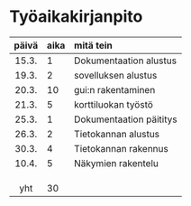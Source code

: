 # Työaikakirjanpito

| päivä | aika | mitä tein  |
| :----:|:-----| :-----|
| 15.3. | 1    | Dokumentaation alustus  |
| 19.3. | 2    | sovelluksen alustus     |
| 20.3. | 10   | gui:n rakentaminen      |
| 21.3. | 5    | korttiluokan työstö     |
| 25.3. | 1    | Dokumentaation päititys |
| 26.3. | 2    | Tietokannan alustus     |
| 30.3. | 4    | Tietokannan rakennus    |
| 10.4. | 5    | Näkymien rakentelu      |
|   |     |  |
|       |     |  |
|   |     |  |
| yht   | 30   | | 
